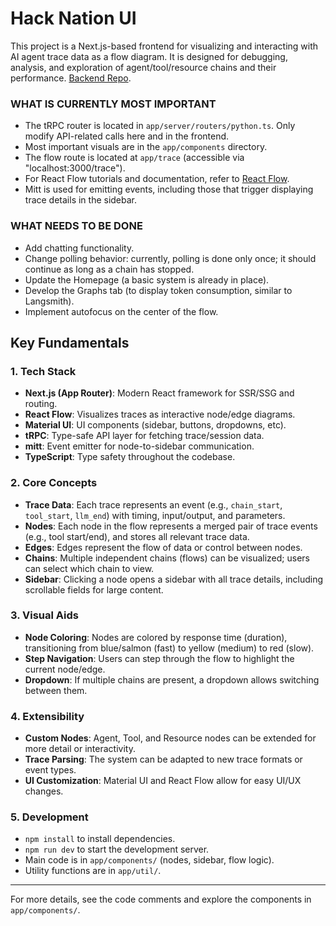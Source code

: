 # Hack Nation UI

This project is a Next.js-based frontend for visualizing and interacting with AI agent trace data as a flow diagram. It is designed for debugging, analysis, and exploration of agent/tool/resource chains and their performance. [Backend Repo](https://github.com/Julius-2nd-Acc/hack-nation-be).

### WHAT IS CURRENTLY MOST IMPORTANT

- The tRPC router is located in `app/server/routers/python.ts`. Only modify API-related calls here and in the frontend.
- Most important visuals are in the `app/components` directory.
- The flow route is located at `app/trace` (accessible via "localhost:3000/trace").
- For React Flow tutorials and documentation, refer to [React Flow](https://reactflow.dev/).
- Mitt is used for emitting events, including those that trigger displaying trace details in the sidebar.

### WHAT NEEDS TO BE DONE

- Add chatting functionality.
- Change polling behavior: currently, polling is done only once; it should continue as long as a chain has stopped.
- Update the Homepage (a basic system is already in place).
- Develop the Graphs tab (to display token consumption, similar to Langsmith).
- Implement autofocus on the center of the flow.

## Key Fundamentals

### 1. **Tech Stack**

- **Next.js (App Router)**: Modern React framework for SSR/SSG and routing.
- **React Flow**: Visualizes traces as interactive node/edge diagrams.
- **Material UI**: UI components (sidebar, buttons, dropdowns, etc).
- **tRPC**: Type-safe API layer for fetching trace/session data.
- **mitt**: Event emitter for node-to-sidebar communication.
- **TypeScript**: Type safety throughout the codebase.

### 2. **Core Concepts**

- **Trace Data**: Each trace represents an event (e.g., `chain_start`, `tool_start`, `llm_end`) with timing, input/output, and parameters.
- **Nodes**: Each node in the flow represents a merged pair of trace events (e.g., tool start/end), and stores all relevant trace data.
- **Edges**: Edges represent the flow of data or control between nodes.
- **Chains**: Multiple independent chains (flows) can be visualized; users can select which chain to view.
- **Sidebar**: Clicking a node opens a sidebar with all trace details, including scrollable fields for large content.

### 3. **Visual Aids**

- **Node Coloring**: Nodes are colored by response time (duration), transitioning from blue/salmon (fast) to yellow (medium) to red (slow).
- **Step Navigation**: Users can step through the flow to highlight the current node/edge.
- **Dropdown**: If multiple chains are present, a dropdown allows switching between them.

### 4. **Extensibility**

- **Custom Nodes**: Agent, Tool, and Resource nodes can be extended for more detail or interactivity.
- **Trace Parsing**: The system can be adapted to new trace formats or event types.
- **UI Customization**: Material UI and React Flow allow for easy UI/UX changes.

### 5. **Development**

- `npm install` to install dependencies.
- `npm run dev` to start the development server.
- Main code is in `app/components/` (nodes, sidebar, flow logic).
- Utility functions are in `app/util/`.

---

For more details, see the code comments and explore the components in `app/components/`.
